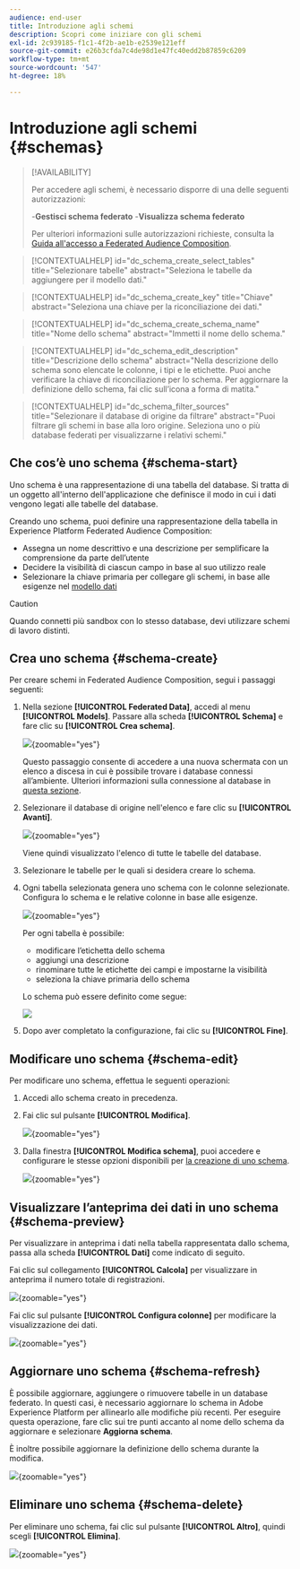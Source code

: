 ```yaml
---
audience: end-user
title: Introduzione agli schemi
description: Scopri come iniziare con gli schemi
exl-id: 2c939185-f1c1-4f2b-ae1b-e2539e121eff
source-git-commit: e26b3cfda7c4de98d1e47fc40edd2b87859c6209
workflow-type: tm+mt
source-wordcount: '547'
ht-degree: 18%

---
```


# Introduzione agli schemi {#schemas}

>[!AVAILABILITY]
>
>Per accedere agli schemi, è necessario disporre di una delle seguenti autorizzazioni:
>
>-**Gestisci schema federato**
>-**Visualizza schema federato**
>
>Per ulteriori informazioni sulle autorizzazioni richieste, consulta la [Guida all&#39;accesso a Federated Audience Composition](/help/start/feature-access.md).

>[!CONTEXTUALHELP]
>id="dc_schema_create_select_tables"
>title="Selezionare tabelle"
>abstract="Seleziona le tabelle da aggiungere per il modello dati."

>[!CONTEXTUALHELP]
>id="dc_schema_create_key"
>title="Chiave"
>abstract="Seleziona una chiave per la riconciliazione dei dati."

>[!CONTEXTUALHELP]
>id="dc_schema_create_schema_name"
>title="Nome dello schema"
>abstract="Immetti il nome dello schema."


>[!CONTEXTUALHELP]
>id="dc_schema_edit_description"
>title="Descrizione dello schema"
>abstract="Nella descrizione dello schema sono elencate le colonne, i tipi e le etichette. Puoi anche verificare la chiave di riconciliazione per lo schema. Per aggiornare la definizione dello schema, fai clic sull’icona a forma di matita."

>[!CONTEXTUALHELP]
>id="dc_schema_filter_sources"
>title="Selezionare il database di origine da filtrare"
>abstract="Puoi filtrare gli schemi in base alla loro origine. Seleziona uno o più database federati per visualizzarne i relativi schemi."

## Che cos’è uno schema {#schema-start}

Uno schema è una rappresentazione di una tabella del database. Si tratta di un oggetto all&#39;interno dell&#39;applicazione che definisce il modo in cui i dati vengono legati alle tabelle del database.

Creando uno schema, puoi definire una rappresentazione della tabella in Experience Platform Federated Audience Composition:

* Assegna un nome descrittivo e una descrizione per semplificare la comprensione da parte dell’utente
* Decidere la visibilità di ciascun campo in base al suo utilizzo reale
* Selezionare la chiave primaria per collegare gli schemi, in base alle esigenze nel [modello dati](../data-management/gs-models.md#data-model-start)

>[!CAUTION]
>
>Quando connetti più sandbox con lo stesso database, devi utilizzare schemi di lavoro distinti.
>

## Crea uno schema {#schema-create}

Per creare schemi in Federated Audience Composition, segui i passaggi seguenti:

1. Nella sezione **[!UICONTROL Federated Data]**, accedi al menu **[!UICONTROL Models]**. Passare alla scheda **[!UICONTROL Schema]** e fare clic su **[!UICONTROL Crea schema]**.

   ![](assets/schema_create.png){zoomable="yes"}

   Questo passaggio consente di accedere a una nuova schermata con un elenco a discesa in cui è possibile trovare i database connessi all’ambiente. Ulteriori informazioni sulla connessione al database in [questa sezione](../connections/connections.md#connections-fdb).

1. Selezionare il database di origine nell&#39;elenco e fare clic su **[!UICONTROL Avanti]**.

   ![](assets/schema_tables.png){zoomable="yes"}

   Viene quindi visualizzato l&#39;elenco di tutte le tabelle del database.

1. Selezionare le tabelle per le quali si desidera creare lo schema.

1. Ogni tabella selezionata genera uno schema con le colonne selezionate. Configura lo schema e le relative colonne in base alle esigenze.

   ![](assets/schema_fields.png){zoomable="yes"}

   Per ogni tabella è possibile:

   * modificare l’etichetta dello schema
   * aggiungi una descrizione
   * rinominare tutte le etichette dei campi e impostarne la visibilità
   * seleziona la chiave primaria dello schema

   Lo schema può essere definito come segue:

   ![](assets/schema_example.png)

1. Dopo aver completato la configurazione, fai clic su **[!UICONTROL Fine]**.

## Modificare uno schema {#schema-edit}

Per modificare uno schema, effettua le seguenti operazioni:

1. Accedi allo schema creato in precedenza.

1. Fai clic sul pulsante **[!UICONTROL Modifica]**.

   ![](assets/schema_edit.png){zoomable="yes"}

1. Dalla finestra **[!UICONTROL Modifica schema]**, puoi accedere e configurare le stesse opzioni disponibili per [la creazione di uno schema](#schema-create).

   ![](assets/schema_edit_orders.png){zoomable="yes"}

## Visualizzare l’anteprima dei dati in uno schema {#schema-preview}

Per visualizzare in anteprima i dati nella tabella rappresentata dallo schema, passa alla scheda **[!UICONTROL Dati]** come indicato di seguito.

Fai clic sul collegamento **[!UICONTROL Calcola]** per visualizzare in anteprima il numero totale di registrazioni.

![](assets/schema_data.png){zoomable="yes"}

Fai clic sul pulsante **[!UICONTROL Configura colonne]** per modificare la visualizzazione dei dati.

![](assets/schema_columns.png){zoomable="yes"}

## Aggiornare uno schema {#schema-refresh}

È possibile aggiornare, aggiungere o rimuovere tabelle in un database federato. In questi casi, è necessario aggiornare lo schema in Adobe Experience Platform per allinearlo alle modifiche più recenti. Per eseguire questa operazione, fare clic sui tre punti accanto al nome dello schema da aggiornare e selezionare **Aggiorna schema**.

È inoltre possibile aggiornare la definizione dello schema durante la modifica.

![](assets/schema_refresh.png){zoomable="yes"}


## Eliminare uno schema {#schema-delete}

Per eliminare uno schema, fai clic sul pulsante **[!UICONTROL Altro]**, quindi scegli **[!UICONTROL Elimina]**.

![](assets/schema_delete.png){zoomable="yes"}
